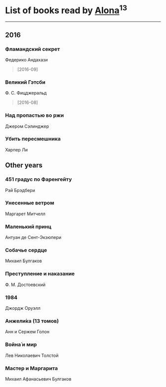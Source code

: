 # List of books read by [Alona](https://www.facebook.com/app_scoped_user_id/320700111602997/)<sup>13</sup>
---

## 2016

### Фламандский секрет
Федерико Андахази
> [2016-09] 


### Великий Гэтсби
Ф. С. Фицджеральд
> [2016-08] 


### Над пропастью во ржи
Джером Сэлинджер


### Убить пересмешника
Харпер Ли



## Other years

### 451 градус по Фаренгейту
Рэй Брэдбери


### Унесенные ветром
Маргарет Митчелл


### Маленький принц
Антуан де Сент-Экзюпери


### Собачье сердце
Михаил Булгаков


### Преступление и наказание
Ф. М. Достоевский


### 1984
Джордж Оруэлл


### Анжели́ка (13 томов)
Анн и Сержем Голон


### Война́ и мир
Лев Николаевич Толстой


### Мастер и Маргарита
Михаил Афанасьевич Булгаков



